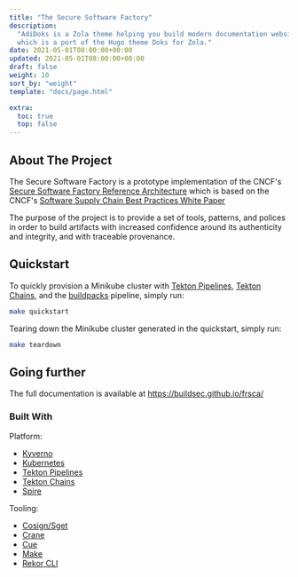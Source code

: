 ```yaml
---
title: "The Secure Software Factory"
description:
  "AdiDoks is a Zola theme helping you build modern documentation websites,
  which is a port of the Hugo theme Doks for Zola."
date: 2021-05-01T08:00:00+00:00
updated: 2021-05-01T08:00:00+00:00
draft: false
weight: 10
sort_by: "weight"
template: "docs/page.html"

extra:
  toc: true
  top: false
---
```


## About The Project

The Secure Software Factory is a prototype implementation of the CNCF's
[Secure Software Factory Reference Architecture](https://docs.google.com/document/d/1FwyOIDramwCnivuvUxrMmHmCr02ARoA3jw76o1mGfGQ)
which is based on the CNCF's
[Software Supply Chain Best Practices White Paper](https://github.com/cncf/tag-security/blob/main/supply-chain-security/supply-chain-security-paper/CNCF_SSCP_v1.pdf)

The purpose of the project is to provide a set of tools, patterns, and polices
in order to build artifacts with increased confidence around its authenticity
and integrity, and with traceable provenance.

## Quickstart

To quickly provision a Minikube cluster with [Tekton Pipelines], [Tekton
Chains], and the [buildpacks] pipeline, simply run:

```bash
make quickstart
```

Tearing down the Minikube cluster generated in the quickstart, simply run:

```bash
make teardown
```

## Going further

The full documentation is available at
<https://buildsec.github.io/frsca/>

### Built With

Platform:

- [Kyverno](https://kyverno.io/)
- [Kubernetes](http://k8s.io/)
- [Tekton Pipelines]
- [Tekton Chains]
- [Spire](https://spiffe.io/)

Tooling:

- [Cosign/Sget](https://github.com/sigstore/cosign)
- [Crane](https://github.com/google/go-containerregistry)
- [Cue](https://cuelang.org/)
- [Make](https://www.gnu.org/software/make/)
- [Rekor CLI](https://github.com/sigstore/rekor)

[buildpacks]: https://buildpacks.io/
[tekton chains]: https://github.com/tektoncd/chains
[tekton pipelines]: https://tekton.dev/
